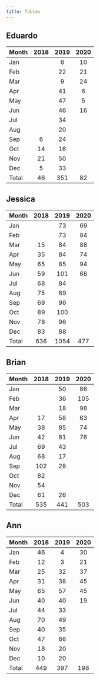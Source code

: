 ```yaml
---
title: Tables
---
```


## Eduardo

| Month | 2018 | 2019 | 2020 |
| --- | :---: | :---: | :---: |
| Jan |  | 8 | 10 |
| Feb |  | 22 | 21 |
| Mar |  | 9 | 24 |
| Apr |  | 41 | 6 |
| May |  | 47 | 5 |
| Jun |  | 46 | 16 |
| Jul |  | 34 |  |
| Aug |  | 20 |  |
| Sep | 6 | 24 |  |
| Oct | 14 | 16 |  |
| Nov | 21 | 50 |  |
| Dec | 5 | 33 |  |
| Total | 46 | 351 | 82 |

## Jessica

| Month | 2018 | 2019 | 2020 |
| --- | :---: | :---: | :---: |
| Jan |  | 73 | 69 |
| Feb |  | 73 | 84 |
| Mar | 15 | 84 | 88 |
| Apr | 35 | 84 | 74 |
| May | 65 | 85 | 94 |
| Jun | 59 | 101 | 68 |
| Jul | 68 | 84 |  |
| Aug | 75 | 89 |  |
| Sep | 69 | 96 |  |
| Oct | 89 | 100 |  |
| Nov | 78 | 96 |  |
| Dec | 83 | 88 |  |
| Total | 636 | 1054 | 477 |

## Brian

| Month | 2018 | 2019 | 2020 |
| --- | :---: | :---: | :---: |
| Jan |  | 50 | 86 |
| Feb |  | 36 | 105 |
| Mar |  | 18 | 98 |
| Apr | 17 | 58 | 63 |
| May | 38 | 85 | 74 |
| Jun | 42 | 81 | 76 |
| Jul | 69 | 43 |  |
| Aug | 68 | 17 |  |
| Sep | 102 | 28 |  |
| Oct | 82 |  |  |
| Nov | 54 |  |  |
| Dec | 61 | 26 |  |
| Total | 535 | 441 | 503 |

## Ann

| Month | 2018 | 2019 | 2020 |
| --- | :---: | :---: | :---: |
| Jan | 46 | 4 | 30 |
| Feb | 12 | 3 | 21 |
| Mar | 25 | 32 | 37 |
| Apr | 31 | 38 | 45 |
| May | 65 | 57 | 45 |
| Jun | 40 | 40 | 19 |
| Jul | 44 | 33 |  |
| Aug | 70 | 49 |  |
| Sep | 40 | 35 |  |
| Oct | 47 | 66 |  |
| Nov | 18 | 20 |  |
| Dec | 10 | 20 |  |
| Total | 449 | 397 | 198 |


